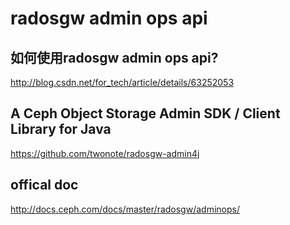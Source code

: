 # radosgw admin ops api
## 如何使用radosgw admin ops api?
http://blog.csdn.net/for_tech/article/details/63252053
## A Ceph Object Storage Admin SDK / Client Library for Java
https://github.com/twonote/radosgw-admin4j
## offical doc
http://docs.ceph.com/docs/master/radosgw/adminops/
